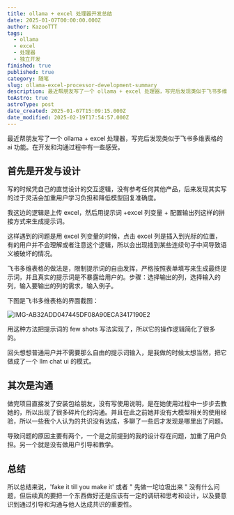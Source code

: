 ```yaml
---
title: ollama + excel 处理器开发总结
date: 2025-01-07T00:00:00.000Z
author: KazooTTT
tags:
  - ollama
  - excel
  - 处理器
  - 独立开发
finished: true
published: true
category: 随笔
slug: ollama-excel-processor-development-summary
description: 最近帮朋友写了一个 ollama + excel 处理器，写完后发现类似于飞书多维表格的 ai 功能。在开发和沟通过程中有一些感受。
toAstro: true
astroType: post
date_created: 2025-01-07T15:09:15.000Z
date_modified: 2025-02-19T17:54:57.000Z
---
```


最近帮朋友写了一个 ollama + excel 处理器，写完后发现类似于飞书多维表格的 ai 功能。在开发和沟通过程中有一些感受。

## 首先是开发与设计

写的时候凭自己的直觉设计的交互逻辑，没有参考任何其他产品，后来发现其实写的过于灵活会加重用户学习负担和降低模型回复准确度。

我这边的逻辑是上传 excel，然后用提示词 +excel 列变量 + 配置输出列这样的拼接方式来生成提示词。

这样遇到的问题是用 excel 列变量的时候，点击 excel 列是插入到光标的位置，有的用户并不会理解或者注意这个逻辑，所以会出现插到某些连续句子中间导致语义被破坏的情况。

飞书多维表格的做法是，限制提示词的自由发挥，严格按照表单填写来生成最终提示词，并且真实的提示词是不暴露给用户的。步骤：选择输出的列，选择输入的列，输入要输出的列的需求，输入例子。

下图是飞书多维表格的界面截图：

![IMG-AB32ADD047445DF08A90ECA3417190E2](<https://pictures.kazoottt.top/2025/20250107-ab32add047445df08a90eca3417190e2.png>)

用这种方法把提示词的 few shots 写法实现了，所以它的操作逻辑简化了很多的。

回头想想普通用户并不需要那么自由的提示词输入，是我做的时候太想当然，把它做成了一个 llm chat ui 的模式。

## 其次是沟通

做完项目直接发了安装包给朋友，没有写使用说明，是在她使用过程中一步步去教她的，所以出现了很多碎片化的沟通。并且在此之前她并没有大模型相关的使用经验，所以一些我个人认为的共识没有达成，多聊了一些后才发现是哪里出了问题。

导致问题的原因主要有两个，一个是之前提到的我的设计存在问题，加重了用户负担。另一个就是没有做用户引导和教学。

## 总结

所以总结来说，'fake it till you make it' 或者 " 先做一坨垃圾出来 " 没有什么问题，但后续真的要把一个东西做好还是应该有一定的调研和思考和设计，以及要意识到通过引导和沟通与他人达成共识的重要性。
